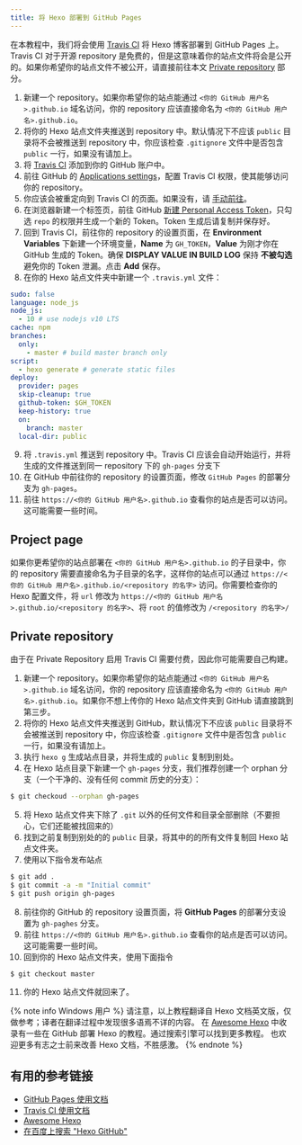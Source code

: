 ```yaml
---
title: 将 Hexo 部署到 GitHub Pages
---
```


在本教程中，我们将会使用 [Travis CI](https://travis-ci.com/) 将 Hexo 博客部署到 GitHub Pages 上。Travis CI 对于开源 repository 是免费的，但是这意味着你的站点文件将会是公开的。如果你希望你的站点文件不被公开，请直接前往本文 [Private repository](#Private-repository) 部分。

1. 新建一个 repository。如果你希望你的站点能通过 `<你的 GitHub 用户名>.github.io` 域名访问，你的 repository 应该直接命名为 `<你的 GitHub 用户名>.github.io`。
2. 将你的 Hexo 站点文件夹推送到 repository 中。默认情况下不应该 `public` 目录将不会被推送到 repository 中，你应该检查 `.gitignore` 文件中是否包含 `public` 一行，如果没有请加上。
3. 将 [Travis CI](https://github.com/marketplace/travis-ci) 添加到你的 GitHub 账户中。
4. 前往 GitHub 的 [Applications settings](https://github.com/settings/installations)，配置 Travis CI 权限，使其能够访问你的 repository。
5. 你应该会被重定向到 Travis CI 的页面。如果没有，请 [手动前往](https://travis-ci.com/)。
6. 在浏览器新建一个标签页，前往 GitHub [新建 Personal Access Token](https://github.com/settings/tokens)，只勾选 `repo` 的权限并生成一个新的 Token。Token 生成后请复制并保存好。
7. 回到 Travis CI，前往你的 repository 的设置页面，在 **Environment Variables** 下新建一个环境变量，**Name** 为 `GH_TOKEN`，**Value** 为刚才你在 GitHub 生成的 Token。确保 **DISPLAY VALUE IN BUILD LOG** 保持 **不被勾选** 避免你的 Token 泄漏。点击 **Add** 保存。
8. 在你的 Hexo 站点文件夹中新建一个 `.travis.yml` 文件：

```yml
sudo: false
language: node_js
node_js:
  - 10 # use nodejs v10 LTS
cache: npm
branches:
  only:
    - master # build master branch only
script:
  - hexo generate # generate static files
deploy:
  provider: pages
  skip-cleanup: true
  github-token: $GH_TOKEN
  keep-history: true
  on:
    branch: master
  local-dir: public
```

9. 将 `.travis.yml` 推送到 repository 中。Travis CI 应该会自动开始运行，并将生成的文件推送到同一 repository 下的 `gh-pages` 分支下
10. 在 GitHub 中前往你的 repository 的设置页面，修改 `GitHub Pages` 的部署分支为 `gh-pages`。
11. 前往 `https://<你的 GitHub 用户名>.github.io` 查看你的站点是否可以访问。这可能需要一些时间。

## Project page

如果你更希望你的站点部署在 `<你的 GitHub 用户名>.github.io` 的子目录中，你的 repository 需要直接命名为子目录的名字，这样你的站点可以通过 `https://<你的 GitHub 用户名>.github.io/<repository 的名字>` 访问。你需要检查你的 Hexo 配置文件，将 `url` 修改为 `https://<你的 GitHub 用户名>.github.io/<repository 的名字>`、将 `root` 的值修改为 `/<repository 的名字>/`


## Private repository

由于在 Private Repository 启用 Travis CI 需要付费，因此你可能需要自己构建。

1. 新建一个 repository。如果你希望你的站点能通过 `<你的 GitHub 用户名>.github.io` 域名访问，你的 repository 应该直接命名为 `<你的 GitHub 用户名>.github.io`。如果你不想上传你的 Hexo 站点文件夹到 GitHub 请直接跳到第三步。
2. 将你的 Hexo 站点文件夹推送到 GitHub，默认情况下不应该 `public` 目录将不会被推送到 repository 中，你应该检查 `.gitignore` 文件中是否包含 `public` 一行，如果没有请加上。
3. 执行 `hexo g` 生成站点目录，并将生成的 `public` 复制到别处。
4. 在 Hexo 站点目录下新建一个 `gh-pages` 分支，我们推荐创建一个 orphan 分支（一个干净的、没有任何 commit 历史的分支）：

```bash
$ git checkoud --orphan gh-pages
```

5. 将 Hexo 站点文件夹下除了 `.git` 以外的任何文件和目录全部删除（不要担心，它们还能被找回来的）
6. 找到之前复制到别处的的 `public` 目录，将其中的的所有文件复制回 Hexo 站点文件夹。
7. 使用以下指令发布站点

``` bash
$ git add .
$ git commit -a -m "Initial commit"
$ git push origin gh-pages
```

8. 前往你的 GitHub 的 repository 设置页面，将 **GitHub Pages** 的部署分支设置为 `gh-paghes` 分支。
9. 前往 `https://<你的 GitHub 用户名>.github.io` 查看你的站点是否可以访问。这可能需要一些时间。
10. 回到你的 Hexo 站点文件夹，使用下面指令

``` bash
$ git checkout master
```

11. 你的 Hexo 站点文件就回来了。

{% note info Windows 用户 %}
请注意，以上教程翻译自 Hexo 文档英文版，仅做参考；译者在翻译过程中发现很多语焉不详的内容。
在 [Awesome Hexo](https://github.com/hexojs/awesome-hexo) 中收录有一些在 GitHub 部署 Hexo 的教程。通过搜索引擎可以找到更多教程。
也欢迎更多有志之士前来改善 Hexo 文档，不胜感激。
{% endnote %}

## 有用的参考链接

- [GitHub Pages 使用文档](https://help.github.com/categories/github-pages-basics/)
- [Travis CI 使用文档](https://docs.travis-ci.com/user/tutorial/)
- [Awesome Hexo](https://github.com/hexojs/awesome-hexo)
- [在百度上搜索 "Hexo GitHub"](https://www.baidu.com/s?wd=Hexo%20GitHub)
